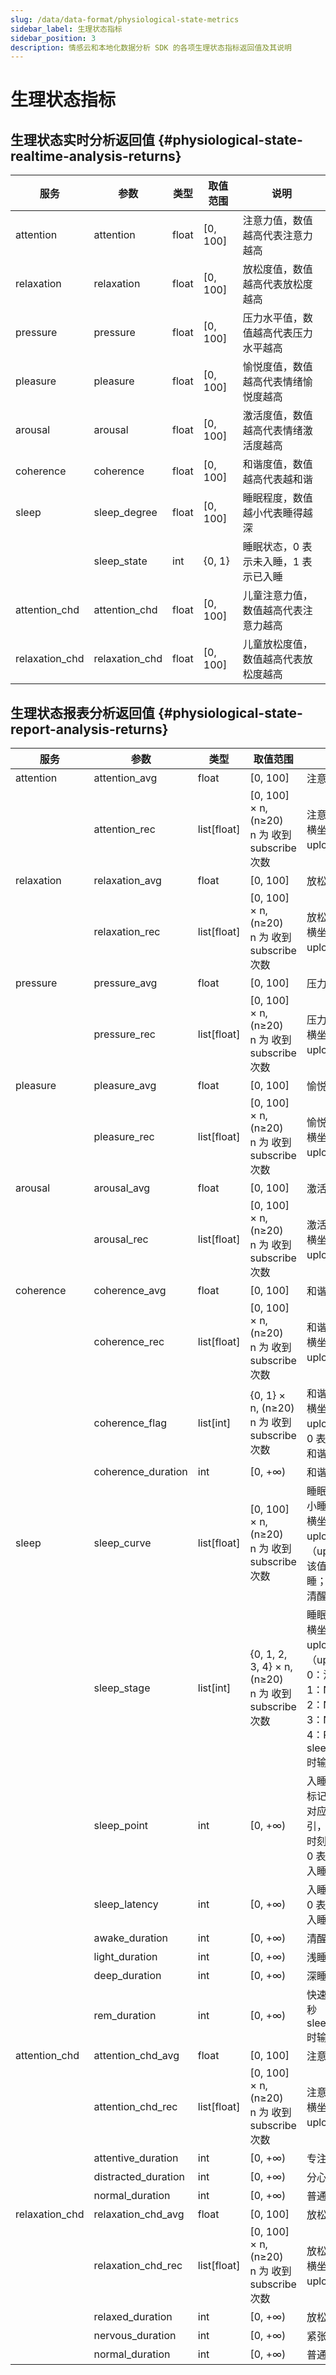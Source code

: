 ```yaml
---
slug: /data/data-format/physiological-state-metrics
sidebar_label: 生理状态指标
sidebar_position: 3
description: 情感云和本地化数据分析 SDK 的各项生理状态指标返回值及其说明
---
```


# 生理状态指标

## 生理状态实时分析返回值 {#physiological-state-realtime-analysis-returns}

| 服务 | 参数 | 类型 | 取值范围 | 说明 |
| --- | --- | --- | --- | --- |
| attention | attention | float | [0, 100] | 注意力值，数值越高代表注意力越高 |
| relaxation | relaxation | float | [0, 100] | 放松度值，数值越高代表放松度越高 |
| pressure | pressure | float | [0, 100] | 压力水平值，数值越高代表压力水平越高 |
| pleasure | pleasure | float | [0, 100] | 愉悦度值，数值越高代表情绪愉悦度越高 |
| arousal | arousal | float | [0, 100] | 激活度值，数值越高代表情绪激活度越高 |
| coherence | coherence | float | [0, 100] | 和谐度值，数值越高代表越和谐 |
| sleep | sleep_degree | float | [0, 100] | 睡眠程度，数值越小代表睡得越深 |
|  | sleep_state | int | {0, 1} | 睡眠状态，0 表示未入睡，1 表示已入睡 |
| attention_chd | attention_chd | float | [0, 100] | 儿童注意力值，数值越高代表注意力越高 |
| relaxation_chd | relaxation_chd | float | [0, 100] | 儿童放松度值，数值越高代表放松度越高 |


## 生理状态报表分析返回值 {#physiological-state-report-analysis-returns}

| 服务 | 参数 | 类型 | 取值范围 | 说明 |
| --- | --- | --- | --- | --- |
| attention | attention_avg | float | [0, 100] | 注意力平均值 |
|  | attention_rec | list[float] | [0, 100] $\times$ n, (n≥20)<br/>n 为 收到 subscribe 次数 | 注意力全程记录<br/>横坐标点间间隔为 0.6 $\times$ upload_cycle 秒 |
| relaxation | relaxation_avg | float | [0, 100] | 放松度平均值 |
|  | relaxation_rec | list[float] | [0, 100] $\times$ n, (n≥20)<br/>n 为 收到 subscribe 次数 | 放松度全程记录<br/>横坐标点间间隔为 0.6 $\times$ upload_cycle 秒 |
| pressure | pressure_avg | float | [0, 100] | 压力水平平均值 |
|  | pressure_rec | list[float] | [0, 100] $\times$ n, (n≥20)<br/>n 为 收到 subscribe 次数 | 压力水平全程记录<br/>横坐标点间间隔为 0.6 $\times$ upload_cycle 秒 |
| pleasure | pleasure_avg | float | [0, 100] | 愉悦度平均值 |
|  | pleasure_rec | list[float] | [0, 100] $\times$ n, (n≥20)<br/>n 为 收到 subscribe 次数 | 愉悦度全程记录<br/>横坐标点间间隔为 0.6 $\times$ upload_cycle 秒 |
| arousal | arousal_avg | float | [0, 100] | 激活度平均值 |
|  | arousal_rec | list[float] | [0, 100] $\times$ n, (n≥20)<br/>n 为 收到 subscribe 次数 | 激活度全程记录<br/>横坐标点间间隔为 0.6 $\times$ upload_cycle 秒 |
| coherence | coherence_avg | float | [0, 100] | 和谐度平均值 |
|  | coherence_rec | list[float] | [0, 100] $\times$ n, (n≥20)<br/>n 为 收到 subscribe 次数 | 和谐度全程记录<br/>横坐标点间间隔为 0.6 $\times$ upload_cycle 秒 |
|  | coherence_flag | list[int] | {0, 1} $\times$ n, (n≥20)<br/>n 为 收到 subscribe 次数 | 和谐区间标记<br/>横坐标点间间隔为 0.6 * upload_cycle 秒<br/>0 表示非和谐状态，1 表示和谐状态 |
|  | coherence_duration | int | [0, +∞) | 和谐时长，单位：秒 |
| sleep | sleep_curve | list[float] | [0, 100] $\times$ n, (n≥20)<br/>n 为 收到 subscribe 次数 | 睡眠曲线，连续描绘整个小睡过程的睡眠程度<br/>横坐标点间间隔为 0.6 * upload_cycle 秒（upload_cycle≥10）<br/>该值越小表示越接近深睡；该值越大表示越接近清醒 |
|  | sleep_stage | list[int] | {0, 1, 2, 3, 4} $\times$ n, (n≥20)<br/>n 为 收到 subscribe 次数 | 睡眠分期<br/>横坐标点间间隔为 0.6 * upload_cycle 秒（upload_cycle≥10）<br/>0：清醒期<br/>1：N1期<br/>2：N2期<br/>3：N3期<br/>4：REM期<br/>sleep_stage_output=True 时输出 |
|  | sleep_point | int | [0, +∞) | 入睡点时间轴索引，用于标记入睡点<br/>对应睡眠曲线数组的索引，表示在该索引对应的时刻用户入睡<br/>0 表示无效值，未检测到入睡 |
|  | sleep_latency | int | [0, +∞) | 入睡用时，单位：秒<br/>0 表示无效值，未检测到入睡 |
|  | awake_duration | int | [0, +∞) | 清醒时长，单位：秒 |
|  | light_duration | int | [0, +∞) | 浅睡时长，单位：秒 |
|  | deep_duration | int | [0, +∞) | 深睡时长，单位：秒 |
|  | rem_duration | int | [0, +∞) | 快速眼动期时长，单位：秒<br/>sleep_stage_output=True 时输出 |
| attention_chd | attention_chd_avg | float | [0, 100] | 注意力平均值 |
|  | attention_chd_rec | list[float] | [0, 100] $\times$ n, (n≥20)<br/>n 为 收到 subscribe 次数 | 注意力全程记录<br/>横坐标点间间隔为 0.6 $\times$ upload_cycle 秒 |
|  | attentive_duration | int | [0, +∞) | 专注状态时长，单位：秒 |
|  | distracted_duration | int | [0, +∞) | 分心状态时长，单位：秒 |
|  | normal_duration | int | [0, +∞) | 普通状态时长，单位：秒 |
| relaxation_chd | relaxation_chd_avg | float | [0, 100] | 放松度平均值 |
|  | relaxation_chd_rec | list[float] | [0, 100] $\times$ n, (n≥20)<br/>n 为 收到 subscribe 次数 | 放松度全程记录<br/>横坐标点间间隔为 0.6 $\times$ upload_cycle 秒 |
|  | relaxed_duration | int | [0, +∞) | 放松状态时长，单位：秒 |
|  | nervous_duration | int | [0, +∞) | 紧张状态时长，单位：秒 |
|  | normal_duration | int | [0, +∞) | 普通状态时长，单位：秒 |
